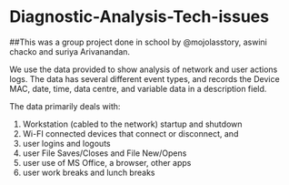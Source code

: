 # Diagnostic-Analysis-Tech-issues
##This was a group project done in school by @mojolasstory, aswini chacko and suriya Arivanandan.

We use the data provided to show analysis of network and user actions logs.
The data has several different event types, and records the Device
MAC, date, time, data centre, and variable data in a description field.

The data primarily deals with:
1) Workstation (cabled to the network) startup and shutdown
2) Wi-FI connected devices that connect or disconnect, and
3) user logins and logouts
4) user File Saves/Closes and File New/Opens
5) user use of MS Office, a browser, other apps
6) user work breaks and lunch breaks
